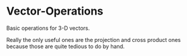 # Vector-Operations
Basic operations for 3-D vectors.

Really the only useful ones are the projection and cross product ones because those are quite tedious to do by hand.
